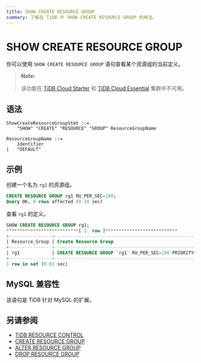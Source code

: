 ```yaml
---
title: SHOW CREATE RESOURCE GROUP
summary: 了解在 TiDB 中 SHOW CREATE RESOURCE GROUP 的用法。
---
```


# SHOW CREATE RESOURCE GROUP

你可以使用 `SHOW CREATE RESOURCE GROUP` 语句查看某个资源组的当前定义。

> **Note:**
>
> 该功能在 [TiDB Cloud Starter](https://docs.pingcap.com/tidbcloud/select-cluster-tier#tidb-cloud-serverless) 和 [TiDB Cloud Essential](https://docs.pingcap.com/tidbcloud/select-cluster-tier#essential) 集群中不可用。

## 语法

```ebnf+diagram
ShowCreateResourceGroupStmt ::=
    "SHOW" "CREATE" "RESOURCE" "GROUP" ResourceGroupName

ResourceGroupName ::=
    Identifier
|   "DEFAULT"
```

## 示例

创建一个名为 `rg1` 的资源组。

```sql
CREATE RESOURCE GROUP rg1 RU_PER_SEC=100;
Query OK, 0 rows affected (0.10 sec)
```

查看 `rg1` 的定义。

```sql
SHOW CREATE RESOURCE GROUP rg1;
***************************[ 1. row ]***************************
+----------------+------------------------------------------------------------+
| Resource_Group | Create Resource Group                                      |
+----------------+------------------------------------------------------------+
| rg1            | CREATE RESOURCE GROUP `rg1` RU_PER_SEC=100 PRIORITY=MEDIUM |
+----------------+------------------------------------------------------------+
1 row in set (0.01 sec)
```

## MySQL 兼容性

该语句是 TiDB 针对 MySQL 的扩展。

## 另请参阅

* [TiDB RESOURCE CONTROL](/tidb-resource-control-ru-groups.md)
* [CREATE RESOURCE GROUP](/sql-statements/sql-statement-alter-resource-group.md)
* [ALTER RESOURCE GROUP](/sql-statements/sql-statement-alter-resource-group.md)
* [DROP RESOURCE GROUP](/sql-statements/sql-statement-drop-resource-group.md)